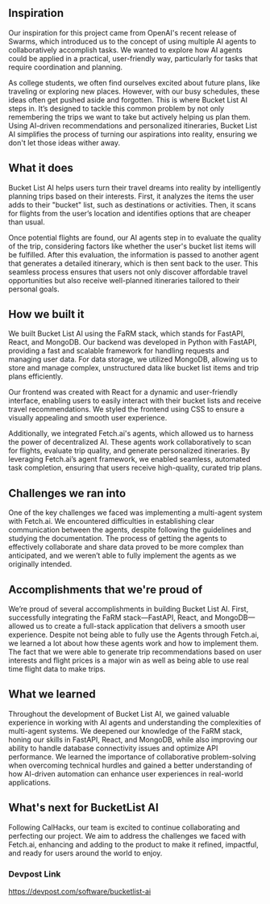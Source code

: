 ## Inspiration
Our inspiration for this project came from OpenAI's recent release of Swarms, which introduced us to the concept of using multiple AI agents to collaboratively accomplish tasks. We wanted to explore how AI agents could be applied in a practical, user-friendly way, particularly for tasks that require coordination and planning.

As college students, we often find ourselves excited about future plans, like traveling or exploring new places. However, with our busy schedules, these ideas often get pushed aside and forgotten. This is where Bucket List AI steps in. It’s designed to tackle this common problem by not only remembering the trips we want to take but actively helping us plan them. Using AI-driven recommendations and personalized itineraries, Bucket List AI simplifies the process of turning our aspirations into reality, ensuring we don't let those ideas wither away.

## What it does
Bucket List AI helps users turn their travel dreams into reality by intelligently planning trips based on their interests. First, it analyzes the items the user adds to their "bucket" list, such as destinations or activities. Then, it scans for flights from the user’s location and identifies options that are cheaper than usual.

Once potential flights are found, our AI agents step in to evaluate the quality of the trip, considering factors like whether the user's bucket list items will be fulfilled. After this evaluation, the information is passed to another agent that generates a detailed itinerary, which is then sent back to the user. This seamless process ensures that users not only discover affordable travel opportunities but also receive well-planned itineraries tailored to their personal goals.
## How we built it
We built Bucket List AI using the FaRM stack, which stands for FastAPI, React, and MongoDB. Our backend was developed in Python with FastAPI, providing a fast and scalable framework for handling requests and managing user data. For data storage, we utilized MongoDB, allowing us to store and manage complex, unstructured data like bucket list items and trip plans efficiently.

Our frontend was created with React for a dynamic and user-friendly interface, enabling users to easily interact with their bucket lists and receive travel recommendations. We styled the frontend using CSS to ensure a visually appealing and smooth user experience.

Additionally, we integrated Fetch.ai's agents, which allowed us to harness the power of decentralized AI. These agents work collaboratively to scan for flights, evaluate trip quality, and generate personalized itineraries. By leveraging Fetch.ai’s agent framework, we enabled seamless, automated task completion, ensuring that users receive high-quality, curated trip plans.

## Challenges we ran into
One of the key challenges we faced was implementing a multi-agent system with Fetch.ai. We encountered difficulties in establishing clear communication between the agents, despite following the guidelines and studying the documentation. The process of getting the agents to effectively collaborate and share data proved to be more complex than anticipated, and we weren’t able to fully implement the agents as we originally intended.

## Accomplishments that we're proud of
We’re proud of several accomplishments in building Bucket List AI. First, successfully integrating the FaRM stack—FastAPI, React, and MongoDB—allowed us to create a full-stack application that delivers a smooth user experience. Despite not being able to fully use the Agents through Fetch.ai, we learned a lot about how these agents work and how to implement them.  The fact that we were able to generate trip recommendations based on user interests and flight prices is a major win as well as being able to use real time flight data to make trips.

## What we learned
Throughout the development of Bucket List AI, we gained valuable experience in working with AI agents and understanding the complexities of multi-agent systems. We deepened our knowledge of the FaRM stack, honing our skills in FastAPI, React, and MongoDB, while also improving our ability to handle database connectivity issues and optimize API performance. We learned the importance of collaborative problem-solving when overcoming technical hurdles and gained a better understanding of how AI-driven automation can enhance user experiences in real-world applications.

## What's next for BucketList AI
Following CalHacks, our team is excited to continue collaborating and perfecting our project. We aim to address the challenges we faced with Fetch.ai, enhancing and adding to the product to make it refined, impactful, and ready for users around the world to enjoy.

### Devpost Link ###
https://devpost.com/software/bucketlist-ai

